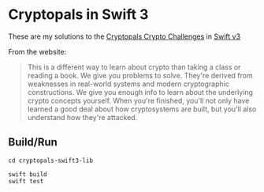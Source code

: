 # Cryptopals in Swift 3

These are my solutions to the [Cryptopals Crypto Challenges](https://cryptopals.com/) in [Swift v3](https://swift.org/)

From the website:
> This is a different way to learn about crypto than taking a class or reading a book. We give you problems to solve. They're derived from weaknesses in real-world systems and modern cryptographic constructions. We give you enough info to learn about the underlying crypto concepts yourself. When you're finished, you'll not only have learned a good deal about how cryptosystems are built, but you'll also understand how they're attacked.

## Build/Run

```
cd cryptopals-swift3-lib

swift build
swift test
```
